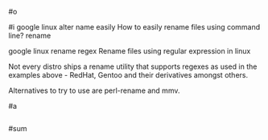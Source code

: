 #o

#i
google linux alter name easily
How to easily rename files using command line?
rename

google linux rename regex
Rename files using regular expression in linux


Not every distro ships a rename utility that supports regexes as used in the examples above - RedHat, Gentoo and their derivatives amongst others.

Alternatives to try to use are perl-rename and mmv.

#a
```

```
#sum

